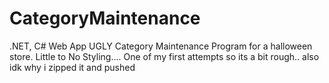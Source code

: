 # CategoryMaintenance
.NET, C# Web App UGLY Category Maintenance Program for a halloween store. Little to No Styling.... One of my first attempts so its a bit rough.. also idk why i zipped it and pushed
